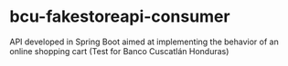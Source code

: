 # bcu-fakestoreapi-consumer
API developed in Spring Boot aimed at implementing the behavior of an online shopping cart (Test for Banco Cuscatlán Honduras)
